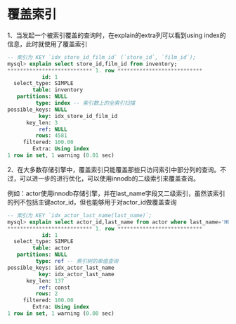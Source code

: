 # 覆盖索引

1、当发起一个被索引覆盖的查询时，在explain的extra列可以看到using index的信息，此时就使用了覆盖索引

```sql
-- 索引为 KEY `idx_store_id_film_id` (`store_id`, `film_id`);
mysql> explain select store_id,film_id from inventory;
*************************** 1. row ***************************
           id: 1
  select_type: SIMPLE
        table: inventory
   partitions: NULL
         type: index -- 索引数上的全索引扫描
possible_keys: NULL
          key: idx_store_id_film_id
      key_len: 3
          ref: NULL
         rows: 4581
     filtered: 100.00
        Extra: Using index
1 row in set, 1 warning (0.01 sec)

```

2、在大多数存储引擎中，覆盖索引只能覆盖那些只访问索引中部分列的查询。不过，可以进一步的进行优化，可以使用innodb的二级索引来覆盖查询。

例如：actor使用innodb存储引擎，并在last_name字段又二级索引，虽然该索引的列不包括主键actor_id，但也能够用于对actor_id做覆盖查询

```sql
-- 索引为 KEY `idx_actor_last_name(last_name)`;
mysql> explain select actor_id,last_name from actor where last_name='HOPPER';
*************************** 1. row ***************************
           id: 1
  select_type: SIMPLE
        table: actor
   partitions: NULL
         type: ref -- 索引树的单值查询
possible_keys: idx_actor_last_name
          key: idx_actor_last_name
      key_len: 137
          ref: const
         rows: 2
     filtered: 100.00
        Extra: Using index
1 row in set, 1 warning (0.00 sec)

```

